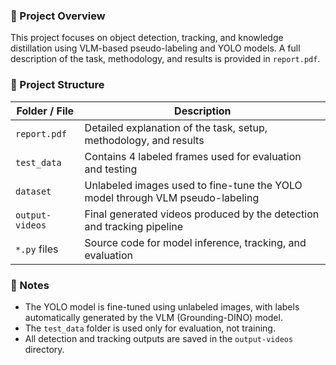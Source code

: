 ### 📌 Project Overview

This project focuses on object detection, tracking, and knowledge distillation using VLM-based pseudo-labeling and YOLO models. A full description of the task, methodology, and results is provided in `report.pdf`.

### 📌 Project Structure

| Folder / File | Description |
|---------------|------------|
| `report.pdf` | Detailed explanation of the task, setup, methodology, and results |
| `test_data` | Contains 4 labeled frames used for evaluation and testing |
| `dataset` | Unlabeled images used to fine-tune the YOLO model through VLM pseudo-labeling |
| `output-videos` | Final generated videos produced by the detection and tracking pipeline |
| `*.py` files | Source code for model inference, tracking, and evaluation |

### 📌 Notes

- The YOLO model is fine-tuned using unlabeled images, with labels automatically generated by the VLM (Grounding-DINO) model.
- The `test_data` folder is used only for evaluation, not training.
- All detection and tracking outputs are saved in the `output-videos` directory.
